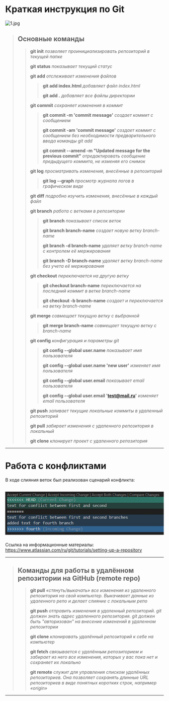 # Краткая инструкция по Git #
![1.jpg](1.jpg)

>## Основные команды ##
>>
>> **git init** *позволяет проинициализировать репозиторий в текущей папке*
>>
>> **git status** *показывает текущий статус*
>>
>>**git add** *отслеживает изменения файлов*
>>
>>> **git add index.html** *добавляет файл index.html*
>>>
>>> **git add .** *добавляет все файлы директории*
>>
>> **git commit**  *cохраняет изменения в коммит*
>>
>>>**git commit -m 'commit message'**  *создает коммит с сообщением*
>>>
>>>**git commit -am 'commit message'**  *создает коммит с сообщением без необходимости предварительного ввода команды git add*
>>>
>>>**git commit --amend -m "Updated message for the previous commit"** *отредактировать сообщение предыдущего коммита, не изменяя его снимок*
>>
>>**git log** *просматривать изменения, внесённые в репозиторий*
>>>
>>>**git log --graph** *просмотр журнала логов в графическом виде*
>>
>>**git diff** *подробно изучить изменения, внесённые в каждый файл*
>>
>>**git branch** *работа с ветками в репозитории*
>>>**git branch** *показывает список веток*
>>>
>>>**git branch branch-name** *создает новую ветку branch-name*
>>>
>>>**git branch -d branch-name** *удаляет ветку branch-name c контролем её мержирования*
>>>
>>>**git branch -D branch-name** *удаляет ветку branch-name без учета её мержирования*
>>
>>**git checkout** *переключается на другую ветку*
>>>**git checkout branch-name** *переключается на последний коммит в ветке branch-name*
>>>
>>>**git checkout -b branch-name** *создает и переключается на ветку branch-name*
>>
>>**git merge** *совмещает текущую ветку с выбранной*
>>>**git merge branch-name** *совмещает текущую ветку с branch-name*
>>
>>**git config** *конфигурация и параметры git*
>>>**git config --global user.name** *показывает имя пользователя*
>>>
>>>**git config --global user.name 'new user'** *изменяет имя пользователя*
>>>
>>>**git config --global user.email**  *показывает email пользователя*
>>>
>>>**git config --global user.email '<test@mail.ru>'** *изменяет email пользователя*
>>
>>**git push** *заливает текущие локальные коммиты в удаленный репозиторий*
>>
>>**git pull** *забирает изменения с удаленного репозитория в локальный*
>>
>>**git clone** *клонирует проект с удаленного репозитория*

---
# Работа с конфликтами
В ходе слияния веток был реализован сценарий конфликта:

![conflict.jpg](conflict.jpg)
---

Ссылка на информационные материалы: https://www.atlassian.com/ru/git/tutorials/setting-up-a-repository

---
>## Команды для работы в удалённом репозитории на GitHub (remote repo)
>>
>>**git pull** *«стянуть/выкачать» все изменения из удаленного репозитория на свой компьютер. Выкачивает данные из удаленного репо и делает слияние с локальным репо*
>>
>> **git push**  *отправить изменения в удаленный репозиторий. git должен знать адрес удаленного репозитория. git должен быть "авторизован" на внесение изменений в удаленном репозитории*
>>
>>**git clone**  *клонировать удалённый репозиторий к себе на компьютер*
>>
>>**git fetch** *связывается с удалённым репозиторием и забирает из него все изменения, которых у вас пока нет и сохраняет их локально*
>>
>>**git remote** *служит для управления списком удалённых репозиториев. Она позволяет сохранять длинные URL репозиториев в виде понятных коротких строк, например «origin»*
---

